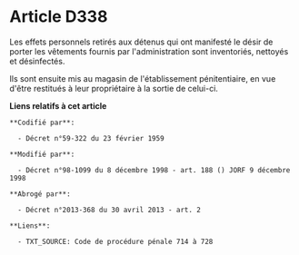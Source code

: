 # Article D338

Les effets personnels retirés aux détenus qui ont manifesté le désir de porter les vêtements fournis par l'administration
sont inventoriés, nettoyés et désinfectés. 

Ils sont ensuite mis au magasin de l'établissement pénitentiaire, en vue d'être restitués à leur propriétaire à la sortie de
celui-ci.

**Liens relatifs à cet article**

	**Codifié par**:

	  - Décret n°59-322 du 23 février 1959

	**Modifié par**:

	  - Décret n°98-1099 du 8 décembre 1998 - art. 188 () JORF 9 décembre 1998

	**Abrogé par**:

	  - Décret n°2013-368 du 30 avril 2013 - art. 2

	**Liens**:

	  - TXT_SOURCE: Code de procédure pénale 714 à 728
